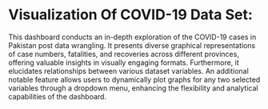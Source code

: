 # Visualization Of COVID-19 Data Set:
This dashboard conducts an in-depth exploration of the COVID-19 cases in Pakistan post data wrangling. It presents diverse graphical representations of case numbers, fatalities, and recoveries across different provinces, offering valuable insights in visually engaging formats. 
Furthermore, it elucidates relationships between various dataset variables. An additional notable feature allows users to dynamically plot graphs for any two selected variables through a dropdown menu, enhancing the flexibility and analytical capabilities of the dashboard.
